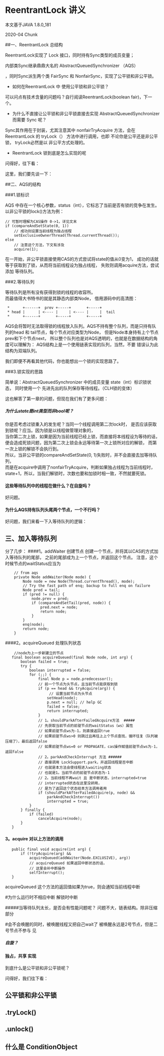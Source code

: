 
# ReentrantLock 讲义

本文基于JAVA 1.8.0_181

2020-04         Chunk

##一、ReentrantLock 总结构

ReentrantLock实现了 Lock 接口，同时持有Sync类型的成员变量；

内部类Sync继承鼎鼎大名的 AbstractQueuedSynchronizer （AQS） 

，同时Sync派生两个类 FairSync 和 NonfairSync，实现了公平锁和非公平锁。


- 如何在ReentrantLock 中 使用公平锁和非公平锁？

可以问点有技术含量的问题吗？自行阅读ReentrantLock(boolean fair)，下一个。


- 为什么不直接让公平锁和非公平锁直接去实现 AbstractQueuedSynchronizer而需要 Sync 呢？

Sync其作用在于封装，尤其注意其中 nonfairTryAcquire 方法，会在 ReentrantLock 
的 tryLock（） 方法中进行调用，也即 不论你是公平还是非公平锁， tryLock必然是以
非公平方式处理的。


- ReentrantLock 锁到底是怎么实现的呢

问得好，往下看：


这里，我们要先谈一下：

##二、AQS的结构


###1.锁标识

AQS 中存在一个核心参数，status（int），它标志了当前是否有锁的竞争在发生。  
以非公平锁的lock()方法为例：
    
    // 可暂时理解为CAS操作 0->1，详见文末 
    if (compareAndSetState(0, 1))
        // 成功则设置当前线程为独占线程
        setExclusiveOwnerThread(Thread.currentThread());
    else
        // 注意这个方法，下文有涉及
        acquire(1);
                
在一开始，非公平锁直接使用CAS的方式尝试将state的值从0变为1，
成功的话就等于获取到了锁，从而将当前线程设为独占线程，
失败则调用acquire方法，尝试添加 等待队列。


###2.等待队列

等待队列是所有没有获得到锁的线程的收容所。  
而最值得大书特书的就是其静态内部类Node，
借用源码中的高清图： 

     *      +------+  prev +-----+       +-----+
     * head |      | <---- |     | <---- |     |  tail
     *      +------+       +-----+       +-----+

AQS会将暂时无法取得锁的线程放入队列。AQS不持有整个队列，而是只持有队列的head 和 tail节点，每个节点对应类型为Node，
但是Node本身持有上个节点prev和下个节点next，
所以整个队列也是对AQS透明的，也就是在数据结构的角度可以理解为：
AQS结构上是一个使用链表实现的队列，当然，不要
错误认为此结构为双端队列。   


我们即便不再看其他代码，你也能想出一个锁的实现思路了。

###3.锁实现的思路

简单说：AbstractQueuedSynchronizer 中的成员变量 state（int）标识锁状态，
同时使用一个 先进先出的队列保存等待线程。（CLH锁的变体）  

这也解答了第一章的问题，但现在我们有了更多问题：  


##### 为什么state是int类型而非bool呢？
你是否考虑过锁重入的发生呢？当同一个线程调用第二次lock时，
是否应该获取到锁呢？应当。因为锁是以线程做管理对象的，  
当你第二次上锁，如果是因为当前线程已经上锁，而直接将本线程设为等待的话，  
便会造成死锁问题，因为第二次上锁会永远等待第一次上锁所对应的解锁，
而第一次上锁的解锁不会执行到。  
所以，当非公平锁的compareAndSetState(0, 1)失败时，并不会直接去加等待队列，  
而是在acquire中调用了nonfairTryAcquire，判断如果独占线程为当前线程时，  
state+1，所以，当我们解锁时，次数也要和加锁时相一致，不然就要死锁。  

#### 这些等待队列中的线程在做什么？在自旋吗？
好问题。


#### 为什么AQS持有队列头尾两个节点，一个不行吗？
好问题，我们来看一下入等待队列的逻辑：

## 三、加入等待队列

分了几步：
####1。addWaiter  创建节点
创建一个节点，并将其以CAS的方式加入等待队列的尾部，
之前的尾部成为上一个节点，并返回这个节点。
注意，这个时候节点的waitStatus应当为
   
        // from aqs
        private Node addWaiter(Node mode) {
            Node node = new Node(Thread.currentThread(), mode);
            // Try the fast path of enq; backup to full enq on failure
            Node pred = tail;
            if (pred != null) {
                node.prev = pred;
                if (compareAndSetTail(pred, node)) {
                    pred.next = node;
                    return node;
                }
            }
            enq(node);
            return node;
        }

####2。acquireQueued 处理队列状态

        //node为上一步新建立的节点
       final boolean acquireQueued(final Node node, int arg) {
           boolean failed = true;
           try {
               boolean interrupted = false;
               for (;;) {
                   final Node p = node.predecessor();
                   // 前一个节点为头节点，且当前节点能获取到锁
                   if (p == head && tryAcquire(arg)) {
                        // 设置当前节点为头节点
                       setHead(node);
                       p.next = null; // help GC
                       failed = false;
                       return interrupted;
                   }
                   // 1。shouldParkAfterFailedAcquire方法  #####
                   // 先获取当前节点的前驱节点的waitStatus（ws）属性
                   // 如果前驱节点ws为-1，则直接返回true
                   // 如果前驱节点ws>0 则跳过且再往上上个节点查找，循环往复（队列被压缩了），最后返回false
                   // 如果前驱节点ws=0 or PROPAGATE，cas操作赋值前驱节点ws为-1，返回false
                   // 2。parkAndCheckInterrupt 方法 ######
                   // 直接调用 LockSupport.park，并返回线程是否中断
                   // 也就是本方法会使线程进入waiting状态
                   // 也就是1。当前节点的前驱节点状态为-1  
                   // 2。当前线程不再wait 且 是中断状态，interrupted=true  
                   // interrupted状态在这里没卵用，  
                   // 是为了返回这个状态给本方法调用者用  
                   if (shouldParkAfterFailedAcquire(p, node) &&
                       parkAndCheckInterrupt())
                       interrupted = true;
               }
           } finally {
               if (failed)
                   cancelAcquire(node);
           }
       }


#### 3。acquire 对以上方法的调用
   
       public final void acquire(int arg) {
           if (!tryAcquire(arg) &&
               acquireQueued(addWaiter(Node.EXCLUSIVE), arg))
               // acquireQueued 如果返回中断状态的话， 
               // 这里会补中断操作
               selfInterrupt();
       }


acquireQueued 这个方法的返回值如果为true，则会通知当前线程中断

#为什么运行时不相应中断
解锁时中断


#####当等待队列太长，是否会有性能问题呢？
问题不大，链表结构。除非压缩部分


#会不会唤醒的同时，被唤醒线程又把自己wait了
被唤醒永远是2号节点，但是二号节点不参与
见

##### 自旋？

#### 独占，共享 实现




到底什么是公平锁和非公平锁呢？

问得好，我们往下看：

## 公平锁和非公平锁

## .tryLock()


## .unlock()


## 什么是 ConditionObject